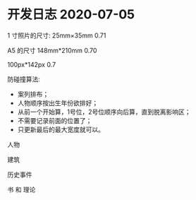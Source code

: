 # 开发日志 2020-07-05

1 寸照片的尺寸: 25mm×35mm 0.71

A5 的尺寸 148mm*210mm 0.70

100px*142px 0.7

防碰撞算法:

- 案列排布；
- 人物顺序按出生年份欲排好；
- 从前一个开始算，1号位，2号位顺序向后算，直到脱离影响区；
- 不需要记录前面的位置了；
- 只更新最后的最大宽度就可以。

人物

建筑

历史事件

书 和 理论
